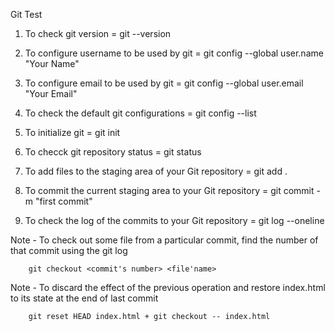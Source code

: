 Git Test

1. To check git version = git --version

2. To configure username to be used by git  = git config --global user.name "Your Name"

3. To configure email to be used by git  = git config --global user.email "Your Email"

4. To check the default git configurations  = git config --list

5. To initialize git  = git init

6. To checck git repository status   =  git status

7. To add files to the staging area of your Git repository  = git add .

8. To commit the current staging area to your Git repository  = git commit -m "first commit"

9. To check the log of the commits to your Git repository  = git log --oneline


Note  - To check out some file from a particular commit, find the number of that commit using the git log
        
        git checkout <commit's number> <file'name>

Note  - To discard the effect of the previous operation and restore index.html to its state at the end of last commit
        
        git reset HEAD index.html + git checkout -- index.html

